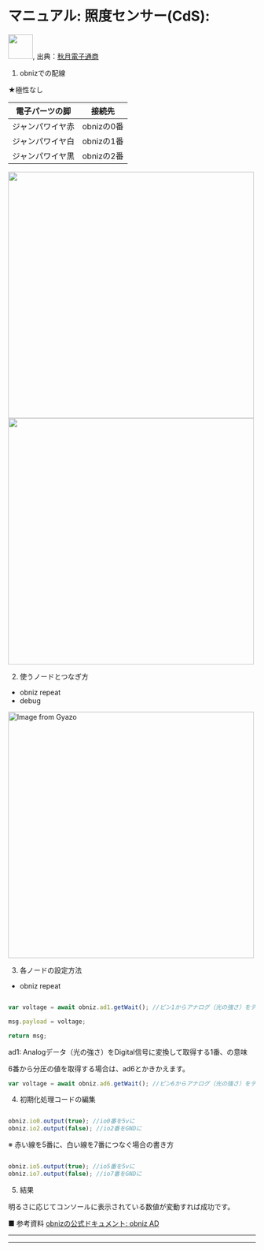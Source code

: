 # マニュアル: 照度センサー(CdS): 

<img src="https://akizukidenshi.com/img/goods/L/100110.jpg" width="50">, 出典：[秋月電子通商](https://akizukidenshi.com/catalog/g/g100110/)
1. obnizでの配線

★極性なし



| 電子パーツの脚         | 接続先         |
|--------------|---------------|
|  ジャンパワイヤ赤 |   obnizの0番   |
|   ジャンパワイヤ白 |  obnizの1番    |
|   ジャンパワイヤ黒 |  obnizの2番    |

<img src="https://img.esa.io/uploads/production/attachments/3062/2019/06/20/8131/cbd3510a-9c8f-47eb-84c8-b99edb9c8336.jpg" width="500">


<img src="https://img.esa.io/uploads/production/attachments/3062/2019/06/20/8131/1b53f227-13cb-4f93-86bc-26d7673c834c.jpg" width="500">



2. 使うノードとつなぎ方

- obniz repeat
- debug

<a href="https://gyazo.com/d324617577c3c0af6a86362a49f3509b"><img src="https://i.gyazo.com/d324617577c3c0af6a86362a49f3509b.png" alt="Image from Gyazo" width="500"/></a>

3. 各ノードの設定方法


- obniz repeat

```javascript

var voltage = await obniz.ad1.getWait(); //ピン1からアナログ（光の強さ）をデジタル信号に変換した値を取得

msg.payload = voltage;

return msg;

```

ad1: Analogデータ（光の強さ）をDigital信号に変換して取得する1番、の意味

6番から分圧の値を取得する場合は、ad6とかきかえます。

```javascript
var voltage = await obniz.ad6.getWait(); //ピン6からアナログ（光の強さ）をデジタル信号に変換した値を取得

```



4. 初期化処理コードの編集

```javascript

obniz.io0.output(true); //io0番を5vに
obniz.io2.output(false); //io2番をGNDに


```

※ 赤い線を5番に、白い線を7番につなぐ場合の書き方

```javascript

obniz.io5.output(true); //io5番を5vに
obniz.io7.output(false); //io7番をGNDに


```



5. 結果

明るさに応じてコンソールに表示されている数値が変動すれば成功です。



■ 参考資料
[obnizの公式ドキュメント: obniz AD](https://docs.obniz.com/ja/reference/common/ad)


---




---


